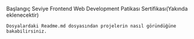Başlangıç Seviye Frontend Web Development Patikası Sertifikası(Yakında eklenecektir)
```
Dosyalardaki Readme.md dosyasından projelerin nasıl göründüğüne bakabilirsiniz.

```
